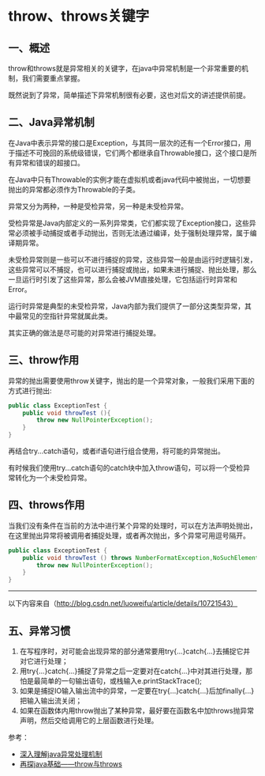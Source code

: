 # throw、throws关键字
## 一、概述
throw和throws就是异常相关的关键字，在java中异常机制是一个非常重要的机制，我们需要重点掌握。

既然说到了异常，简单描述下异常机制很有必要，这也对后文的讲述提供前提。
## 二、Java异常机制
在Java中表示异常的接口是Exception，与其同一层次的还有一个Error接口，用于描述不可挽回的系统级错误，它们两个都继承自Throwable接口，这个接口是所有异常和错误的超接口。

在Java中只有Throwable的实例才能在虚拟机或者java代码中被抛出，一切想要抛出的异常都必须作为Throwable的子类。

异常又分为两种，一种是受检异常，另一种是未受检异常。

受检异常是Java内部定义的一系列异常类，它们都实现了Exception接口，这些异常必须被手动捕捉或者手动抛出，否则无法通过编译，处于强制处理异常，属于编译期异常。

未受检异常则是一些可以不进行捕捉的异常，这些异常一般是由运行时逻辑引发，这些异常可以不捕捉，也可以进行捕捉或抛出，如果未进行捕捉、抛出处理，那么一旦运行时引发了这些异常，那么会被JVM直接处理，它包括运行时异常和Error。

运行时异常是典型的未受检异常，Java内部为我们提供了一部分这类型异常，其中最常见的空指针异常就属此类。

其实正确的做法是尽可能的对异常进行捕捉处理。
## 三、throw作用
异常的抛出需要使用throw关键字，抛出的是一个异常对象，一般我们采用下面的方式进行抛出:
```java
public class ExceptionTest {
    public void throwTest (){
        throw new NullPointerException();
    }
}
```
再结合try...catch语句，或者if语句进行组合使用，将可能的异常抛出。

有时候我们使用try...catch语句的catch块中加入throw语句，可以将一个受检异常转化为一个未受检异常。
## 四、throws作用
当我们没有条件在当前的方法中进行某个异常的处理时，可以在方法声明处抛出，在这里抛出异常将被调用者捕捉处理，或者再次抛出，多个异常可用逗号隔开。
```java
public class ExceptionTest {
    public void throwTest () throws NumberFormatException,NoSuchElementException {
        throw new NullPointerException();
    }
}
```
----------------------------------------
以下内容来自（http://blog.csdn.net/luoweifu/article/details/10721543） 
## 五、异常习惯
1. 在写程序时，对可能会出现异常的部分通常要用try{...}catch{...}去捕捉它并对它进行处理；
2. 用try{...}catch{...}捕捉了异常之后一定要对在catch{...}中对其进行处理，那怕是最简单的一句输出语句，或栈输入e.printStackTrace();
3. 如果是捕捉IO输入输出流中的异常，一定要在try{...}catch{...}后加finally{...}把输入输出流关闭；
4. 如果在函数体内用throw抛出了某种异常，最好要在函数名中加throws抛异常声明，然后交给调用它的上层函数进行处理。

参考：
- [深入理解java异常处理机制](http://www.importnew.com/14688.html)
- [再探java基础——throw与throws](http://blog.csdn.net/luoweifu/article/details/10721543)